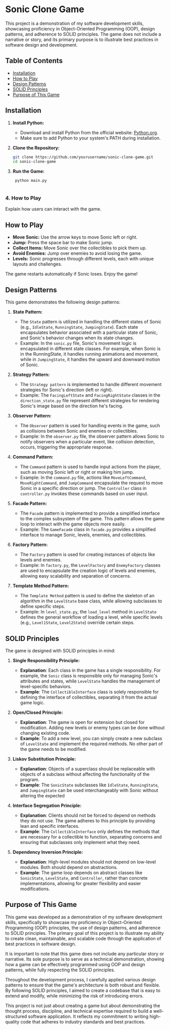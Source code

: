 # Sonic Clone Game

This project is a demonstration of my software development skills, showcasing proficiency in Object-Oriented Programming (OOP), design patterns, and adherence to SOLID principles. The game does not include a narrative or story, and its primary purpose is to illustrate best practices in software design and development.

## Table of Contents

- [Installation](#installation)
- [How to Play](#how-to-play)
- [Design Patterns](#design-patterns)
- [SOLID Principles](#solid-principles)
- [Purpose of This Game](#purpose-of-this-game)

## Installation

1. **Install Python:**

   - Download and install Python from the official website: [Python.org](https://www.python.org/downloads/).
   - Make sure to add Python to your system's PATH during installation.

2. **Clone the Repository:**

   ```bash
   git clone https://github.com/yourusername/sonic-clone-game.git
   cd sonic-clone-game


3. **Run the Game:**

   ```bash
    python main.py



### 4. **How to Play**

Explain how users can interact with the game.

## How to Play

- **Move Sonic:** Use the arrow keys to move Sonic left or right.
- **Jump:** Press the space bar to make Sonic jump.
- **Collect Items:** Move Sonic over the collectibles to pick them up.
- **Avoid Enemies:** Jump over enemies to avoid losing the game.
- **Levels:** Sonic progresses through different levels, each with unique layouts and challenges.

The game restarts automatically if Sonic loses. Enjoy the game!

## Design Patterns

This game demonstrates the following design patterns:

1. **State Pattern:**
   - The `State` pattern is utilized in handling the different states of Sonic (e.g., `IdleState`, `RunningState`, `JumpingState`). Each state encapsulates behavior associated with a particular state of Sonic, and Sonic's behavior changes when its state changes.
   - Example: In the `sonic.py` file, Sonic's movement logic is encapsulated in different state classes. For example, when Sonic is in the RunningState, it handles running animations and movement, while in `JumpingState`, it handles the upward and downward motion of Sonic.

2. **Strategy Pattern:**
   - The `Strategy pattern` is implemented to handle different movement strategies for Sonic's direction (left or right).
   - Example: The `FacingLeftState` and `FacingRightState` classes in the `direction_state.py` file represent different strategies for rendering Sonic's image based on the direction he's facing.

3. **Observer Pattern:**
   - The `Observer` pattern is used for handling events in the game, such as collisions between Sonic and enemies or collectibles.
   - Example: In the `observer.py` file, the observer pattern allows Sonic to notify observers when a particular event, like collision detection, occurs, triggering the appropriate response.

4. **Command Pattern:**
   - The `Command` pattern is used to handle input actions from the player, such as moving Sonic left or right or making him jump.
   - Example: In the `command.py` file, actions like `MoveLeftCommand`, `MoveRightCommand`, and `JumpCommand` encapsulate the request to move Sonic in a specific direction or jump. The `Controller` class in `controller.py` invokes these commands based on user input.

5. **Facade Pattern:**
    - The `Facade` pattern is implemented to provide a simplified interface to the complex subsystem of the game. This pattern allows the game loop to interact with the game objects more easily.
    - Example: The `GameFacade` class in `facade.py` provides a simplified interface to manage Sonic, levels, enemies, and collectibles.

6. **Factory Pattern:**
   - The `Factory` pattern is used for creating instances of objects like levels and enemies.
   - Example: In `factory.py`, the `LevelFactory` and `EnemyFactory` classes are used to encapsulate the creation logic of levels and enemies, allowing easy scalability and separation of concerns.

7. **Template Method Pattern:**
   - The `Template Method` pattern is used to define the skeleton of an algorithm in the `LevelState` base class, while allowing subclasses to define specific steps.
   - Example: In `level_state.py`, the `load_level` method in `LevelState` defines the general workflow of loading a level, while specific levels (e.g., `Level1State`, `Level2State`) override certain steps.


## SOLID Principles

The game is designed with SOLID principles in mind:

1. **Single Responsibility Principle:**
    - **Explanation**: Each class in the game has a single responsibility. For example, the `Sonic` class is responsible only for managing Sonic's attributes and states, while `LevelState` handles the management of level-specific behaviors.
    - **Example**: The `CollectibleInterface` class is solely responsible for defining the interface of collectibles, separating it from the actual game logic.

2. **Open/Closed Principle:**
    - **Explanation**: The game is open for extension but closed for modification. Adding new levels or enemy types can be done without changing existing code.
    - **Example**: To add a new level, you can simply create a new subclass of `LevelState` and implement the required methods. No other part of the game needs to be modified.

3. **Liskov Substitution Principle:**
    - **Explanation**: Objects of a superclass should be replaceable with objects of a subclass without affecting the functionality of the program.
    - **Example**: The `SonicState` subclasses like `IdleState`, `RunningState`, and `JumpingState` can be used interchangeably with Sonic without altering the expected 

4. **Interface Segregation Principle:**
    - **Explanation**: Clients should not be forced to depend on methods they do not use. The game adheres to this principle by providing lean and specific interfaces.
    - **Example**: The `CollectibleInterface` only defines the methods that are necessary for a collectible to function, separating concerns and ensuring that subclasses only implement what they need.

5. **Dependency Inversion Principle:**
    - **Explanation**: High-level modules should not depend on low-level modules. Both should depend on abstractions.
    - **Example**: The game loop depends on abstract classes like `SonicState`, `LevelState`, and `Controller`, rather than concrete implementations, allowing for greater flexibility and easier modifications.

## Purpose of This Game

This game was developed as a demonstration of my software development skills, specifically to showcase my proficiency in Object-Oriented Programming (OOP) principles, the use of design patterns, and adherence to SOLID principles. The primary goal of this project is to illustrate my ability to create clean, maintainable, and scalable code through the application of best practices in software design.

It is important to note that this game does not include any particular story or narrative. Its sole purpose is to serve as a technical demonstration, showing how a game can be effectively programmed using OOP and design patterns, while fully respecting the SOLID principles.

Throughout the development process, I carefully applied various design patterns to ensure that the game's architecture is both robust and flexible. By following SOLID principles, I aimed to create a codebase that is easy to extend and modify, while minimizing the risk of introducing errors.

This project is not just about creating a game but about demonstrating the thought process, discipline, and technical expertise required to build a well-structured software application. It reflects my commitment to writing high-quality code that adheres to industry standards and best practices.
